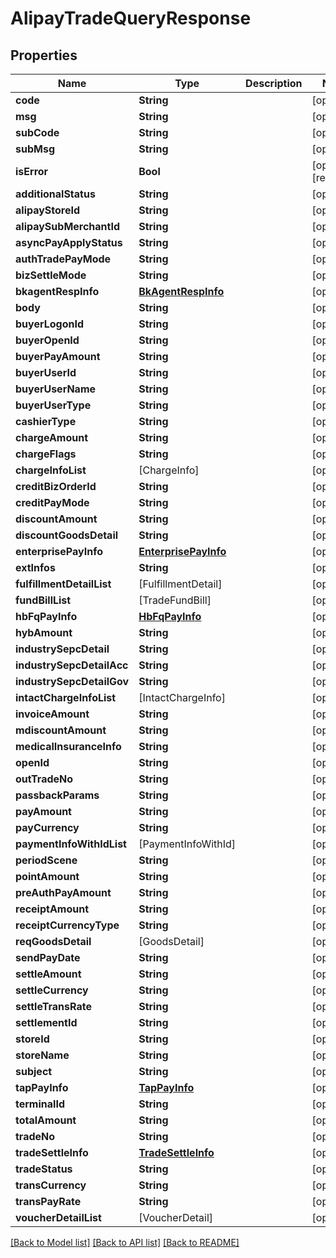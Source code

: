 # AlipayTradeQueryResponse

## Properties
Name | Type | Description | Notes
------------ | ------------- | ------------- | -------------
**code** | **String** |  | [optional] 
**msg** | **String** |  | [optional] 
**subCode** | **String** |  | [optional] 
**subMsg** | **String** |  | [optional] 
**isError** | **Bool** |  | [optional] [readonly] 
**additionalStatus** | **String** |  | [optional] 
**alipayStoreId** | **String** |  | [optional] 
**alipaySubMerchantId** | **String** |  | [optional] 
**asyncPayApplyStatus** | **String** |  | [optional] 
**authTradePayMode** | **String** |  | [optional] 
**bizSettleMode** | **String** |  | [optional] 
**bkagentRespInfo** | [**BkAgentRespInfo**](BkAgentRespInfo.md) |  | [optional] 
**body** | **String** |  | [optional] 
**buyerLogonId** | **String** |  | [optional] 
**buyerOpenId** | **String** |  | [optional] 
**buyerPayAmount** | **String** |  | [optional] 
**buyerUserId** | **String** |  | [optional] 
**buyerUserName** | **String** |  | [optional] 
**buyerUserType** | **String** |  | [optional] 
**cashierType** | **String** |  | [optional] 
**chargeAmount** | **String** |  | [optional] 
**chargeFlags** | **String** |  | [optional] 
**chargeInfoList** | [ChargeInfo] |  | [optional] 
**creditBizOrderId** | **String** |  | [optional] 
**creditPayMode** | **String** |  | [optional] 
**discountAmount** | **String** |  | [optional] 
**discountGoodsDetail** | **String** |  | [optional] 
**enterprisePayInfo** | [**EnterprisePayInfo**](EnterprisePayInfo.md) |  | [optional] 
**extInfos** | **String** |  | [optional] 
**fulfillmentDetailList** | [FulfillmentDetail] |  | [optional] 
**fundBillList** | [TradeFundBill] |  | [optional] 
**hbFqPayInfo** | [**HbFqPayInfo**](HbFqPayInfo.md) |  | [optional] 
**hybAmount** | **String** |  | [optional] 
**industrySepcDetail** | **String** |  | [optional] 
**industrySepcDetailAcc** | **String** |  | [optional] 
**industrySepcDetailGov** | **String** |  | [optional] 
**intactChargeInfoList** | [IntactChargeInfo] |  | [optional] 
**invoiceAmount** | **String** |  | [optional] 
**mdiscountAmount** | **String** |  | [optional] 
**medicalInsuranceInfo** | **String** |  | [optional] 
**openId** | **String** |  | [optional] 
**outTradeNo** | **String** |  | [optional] 
**passbackParams** | **String** |  | [optional] 
**payAmount** | **String** |  | [optional] 
**payCurrency** | **String** |  | [optional] 
**paymentInfoWithIdList** | [PaymentInfoWithId] |  | [optional] 
**periodScene** | **String** |  | [optional] 
**pointAmount** | **String** |  | [optional] 
**preAuthPayAmount** | **String** |  | [optional] 
**receiptAmount** | **String** |  | [optional] 
**receiptCurrencyType** | **String** |  | [optional] 
**reqGoodsDetail** | [GoodsDetail] |  | [optional] 
**sendPayDate** | **String** |  | [optional] 
**settleAmount** | **String** |  | [optional] 
**settleCurrency** | **String** |  | [optional] 
**settleTransRate** | **String** |  | [optional] 
**settlementId** | **String** |  | [optional] 
**storeId** | **String** |  | [optional] 
**storeName** | **String** |  | [optional] 
**subject** | **String** |  | [optional] 
**tapPayInfo** | [**TapPayInfo**](TapPayInfo.md) |  | [optional] 
**terminalId** | **String** |  | [optional] 
**totalAmount** | **String** |  | [optional] 
**tradeNo** | **String** |  | [optional] 
**tradeSettleInfo** | [**TradeSettleInfo**](TradeSettleInfo.md) |  | [optional] 
**tradeStatus** | **String** |  | [optional] 
**transCurrency** | **String** |  | [optional] 
**transPayRate** | **String** |  | [optional] 
**voucherDetailList** | [VoucherDetail] |  | [optional] 

[[Back to Model list]](../README.md#documentation-for-models) [[Back to API list]](../README.md#documentation-for-api-endpoints) [[Back to README]](../README.md)


